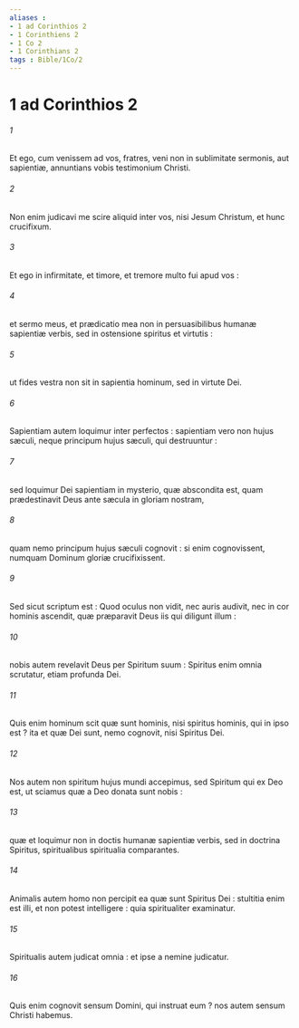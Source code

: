 ```yaml
---
aliases : 
- 1 ad Corinthios 2
- 1 Corinthiens 2
- 1 Co 2
- 1 Corinthians 2
tags : Bible/1Co/2
---
```


# 1 ad Corinthios 2

###### 1
Et ego, cum venissem ad vos, fratres, veni non in sublimitate sermonis, aut sapientiæ, annuntians vobis testimonium Christi.
###### 2
Non enim judicavi me scire aliquid inter vos, nisi Jesum Christum, et hunc crucifixum.
###### 3
Et ego in infirmitate, et timore, et tremore multo fui apud vos :
###### 4
et sermo meus, et prædicatio mea non in persuasibilibus humanæ sapientiæ verbis, sed in ostensione spiritus et virtutis :
###### 5
ut fides vestra non sit in sapientia hominum, sed in virtute Dei.
###### 6
Sapientiam autem loquimur inter perfectos : sapientiam vero non hujus sæculi, neque principum hujus sæculi, qui destruuntur :
###### 7
sed loquimur Dei sapientiam in mysterio, quæ abscondita est, quam prædestinavit Deus ante sæcula in gloriam nostram,
###### 8
quam nemo principum hujus sæculi cognovit : si enim cognovissent, numquam Dominum gloriæ crucifixissent.
###### 9
Sed sicut scriptum est : Quod oculus non vidit, nec auris audivit, nec in cor hominis ascendit, quæ præparavit Deus iis qui diligunt illum :
###### 10
nobis autem revelavit Deus per Spiritum suum : Spiritus enim omnia scrutatur, etiam profunda Dei.
###### 11
Quis enim hominum scit quæ sunt hominis, nisi spiritus hominis, qui in ipso est ? ita et quæ Dei sunt, nemo cognovit, nisi Spiritus Dei.
###### 12
Nos autem non spiritum hujus mundi accepimus, sed Spiritum qui ex Deo est, ut sciamus quæ a Deo donata sunt nobis :
###### 13
quæ et loquimur non in doctis humanæ sapientiæ verbis, sed in doctrina Spiritus, spiritualibus spiritualia comparantes.
###### 14
Animalis autem homo non percipit ea quæ sunt Spiritus Dei : stultitia enim est illi, et non potest intelligere : quia spiritualiter examinatur.
###### 15
Spiritualis autem judicat omnia : et ipse a nemine judicatur.
###### 16
Quis enim cognovit sensum Domini, qui instruat eum ? nos autem sensum Christi habemus.
